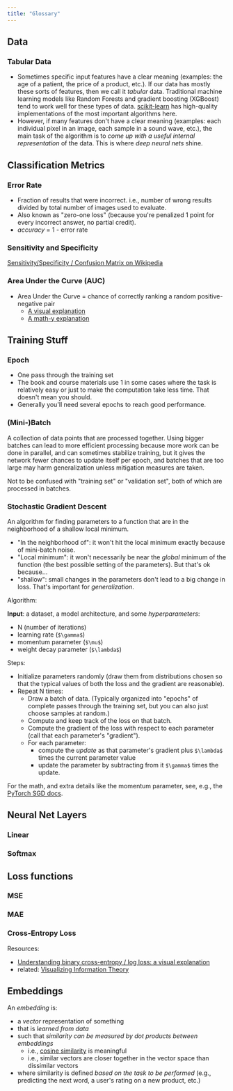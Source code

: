 ```yaml
---
title: "Glossary"
---
```


## Data

### Tabular Data

- Sometimes specific input features have a clear meaning (examples: the age of a patient, the price of a product, etc.). If our data has mostly these sorts of features, then we call it *tabular* data. Traditional machine learning models like Random Forests and gradient boosting (XGBoost) tend to work well for these types of data. [scikit-learn](https://scikit-learn.org/stable/) has high-quality implementations of the most important algorithms here.
- However, if many features don't have a clear meaning (examples: each individual pixel in an image, each sample in a sound wave, etc.), the main task of the algorithm is to *come up with a useful internal representation* of the data. This is where *deep neural nets* shine.

## Classification Metrics

### Error Rate

- Fraction of results that were incorrect. i.e., number of wrong results divided by total number of images used to evaluate.
- Also known as "zero-one loss" (because you're penalized 1 point for every incorrect answer, no partial credit).
- *accuracy* = 1 - error rate

### Sensitivity and Specificity

[Sensitivity/Specificity / Confusion Matrix on Wikipedia](https://en.wikipedia.org/wiki/Sensitivity_and_specificity#Confusion_matrix)

### Area Under the Curve (AUC)

- Area Under the Curve = chance of correctly ranking a random positive-negative pair
  - [A visual explanation](https://madrury.github.io/jekyll/update/statistics/2017/06/21/auc-proof.html)
  - [A math-y explanation](https://www.alexejgossmann.com/auc/)

## Training Stuff

### Epoch

- One pass through the training set
- The book and course materials use 1 in some cases where the task is relatively easy or just to make the computation take less time. That doesn't mean you should.
- Generally you'll need several epochs to reach good performance.

### (Mini-)Batch

A collection of data points that are processed together. Using bigger batches can lead to more efficient processing because more work can be done in parallel, and can sometimes stabilize training, but it gives the network fewer chances to update itself per epoch, and batches that are too large may harm generalization unless mitigation measures are taken.

Not to be confused with "training set" or "validation set", both of which are processed in batches.

### Stochastic Gradient Descent

An algorithm for finding parameters to a function that are in the neighborhood of a shallow local minimum.

- "In the neighborhood of": it won't hit the local minimum exactly because of mini-batch noise.
- "Local minimum": it won't necessarily be near the *global* minimum of the function (the best possible setting of the parameters). But that's ok because...
- "shallow": small changes in the parameters don't lead to a big change in loss. That's important for *generalization*.

Algorithm:

**Input**: a dataset, a model architecture, and some *hyperparameters*:

- N (number of iterations)
- learning rate (`$\gamma$`)
- momentum parameter (`$\mu$`)
- weight decay parameter (`$\lambda$`)

Steps:

- Initialize parameters randomly (draw them from distributions chosen so that the typical values of both the loss and the gradient are reasonable).
- Repeat N times:
  - Draw a batch of data. (Typically organized into "epochs" of complete passes through the training set, but you can also just choose samples at random.)
  - Compute and keep track of the loss on that batch.
  - Compute the gradient of the loss with respect to each parameter (call that each parameter's "gradient").
  - For each parameter:
    - compute the *update* as that parameter's gradient plus `$\lambda$` times the current parameter value
    - update the parameter by subtracting from it `$\gamma$` times the update.

For the math, and extra details like the momentum parameter, see, e.g., the [PyTorch SGD docs](https://pytorch.org/docs/stable/generated/torch.optim.SGD.html#torch.optim.SGD).

## Neural Net Layers

### Linear

### Softmax

## Loss functions

### MSE

### MAE

### Cross-Entropy Loss

Resources:

- [Understanding binary cross-entropy / log loss: a visual explanation](https://towardsdatascience.com/understanding-binary-cross-entropy-log-loss-a-visual-explanation-a3ac6025181a)
- related: [Visualizing Information Theory](http://colah.github.io/posts/2015-09-Visual-Information/)

## Embeddings

An *embedding* is:

- a *vector* representation of something
- that is *learned from data*
- such that *similarity can be measured by dot products between embeddings*
  - i.e., [cosine similarity](https://en.wikipedia.org/wiki/Cosine_similarity) is meaningful
  - i.e., similar vectors are closer together in the vector space than dissimilar vectors
- where similarity is defined *based on the task to be performed* (e.g., predicting the next word, a user's rating on a new product, etc.)
